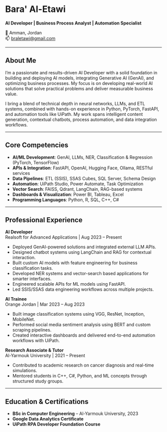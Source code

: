 # Bara' Al-Etawi

**AI Developer | Business Process Analyst | Automation Specialist**

📍 Amman, Jordan  
📫 braletawi@gmail.com

---

## About Me

I’m a passionate and results-driven AI Developer with a solid foundation in building and deploying AI models, integrating Generative AI (GenAI), and optimizing business processes. My focus is on developing real-world AI solutions that solve practical problems and deliver measurable business value.

I bring a blend of technical depth in neural networks, LLMs, and ETL systems, combined with hands-on experience in Python, PyTorch, FastAPI, and automation tools like UiPath. My work spans intelligent content generation, contextual chatbots, process automation, and data integration workflows.

---

## Core Competencies

- **AI/ML Development**: GenAI, LLMs, NER, Classification & Regression (PyTorch, TensorFlow)
- **APIs & Integration**: FastAPI, OpenAI, Hugging Face, Ollama, RESTful services
- **Data Pipelines**: ETL (SSIS), SSAS Cubes, SQL Server, Schema Design
- **Automation**: UiPath Studio, Power Automate, Task Optimization
- **Vector Search**: FAISS, Qdrant, LangChain, RAG-based systems
- **Dashboards & Visualization**: Power BI, Tableau, Excel
- **Programming Languages**: Python, R, SQL, C++, C#

---

## Professional Experience

**AI Developer**  
Realsoft for Advanced Applications | Aug 2023 – Present  
- Deployed GenAI-powered solutions and integrated external LLM APIs.
- Designed chatbot systems using LangChain and RAG for contextual interaction.
- Built custom AI models with feature engineering for business classification tasks.
- Developed NER systems and vector-search based applications for smarter interfaces.
- Engineered scalable APIs for ML models using FastAPI.
- Led SSIS/SSAS data engineering workflows across multiple projects.

**AI Trainee**  
Orange Jordan | Mar 2023 – Aug 2023  
- Built image classification systems using VGG, ResNet, Inception, MobileNet.
- Performed social media sentiment analysis using BERT and custom scraping pipelines.
- Created interactive dashboards and delivered end-to-end automation workflows with UiPath.

**Research Associate & Tutor**  
Al-Yarmouk University | 2021 – Present  
- Contributed to academic research on cancer diagnosis and real-time simulations.
- Mentored students in C++, C#, Python, and ML concepts through structured study groups.

---

## Education & Certifications

- **BSc in Computer Engineering** – Al-Yarmouk University, 2023
- **Google Data Analytics Certificate**
- **UiPath RPA Developer Foundation Course**



